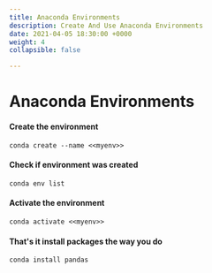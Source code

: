 ```yaml
---
title: Anaconda Environments
description: Create And Use Anaconda Environments
date: 2021-04-05 18:30:00 +0000
weight: 4
collapsible: false

---
```

# Anaconda Environments

#### Create the environment

    conda create --name <<myenv>>

#### Check if environment was created

    conda env list

#### Activate the environment

    conda activate <<myenv>>

#### That's it install packages the way you do

    conda install pandas
